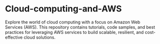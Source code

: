 # Cloud-computing-and-AWS
Explore the world of cloud computing with a focus on Amazon Web Services (AWS). This repository contains tutorials, code samples, and best practices for leveraging AWS services to build scalable, resilient, and cost-effective cloud solutions.
